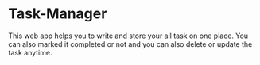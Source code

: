 # Task-Manager

This web app helps you to write and store your all task on one place. You can also marked it completed or not and you can also delete or update the task anytime.
